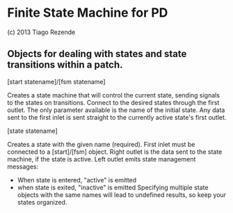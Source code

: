 Finite State Machine for PD
=========
(c) 2013 Tiago Rezende

Objects for dealing with states and state transitions within a patch.
------------------------------------------------------------------------

[start statename]/[fsm statename]

Creates a state machine that will control the current state, sending signals to the states on transitions.
Connect to the desired states through the first outlet. The only parameter available is the name of the initial state.
Any data sent to the first inlet is sent straight to the currently active state's first outlet.

[state statename]

Creates a state with the given name (required). First inlet must be connected to a [start]/[fsm] object.
Right outlet is the data sent to the state machine, if the state is active.
Left outlet emits state management messages:
- When state is entered, "active" is emitted
- when state is exited, "inactive" is emitted
Specifying multiple state objects with the same names will lead to undefined results, so keep your states organized.
